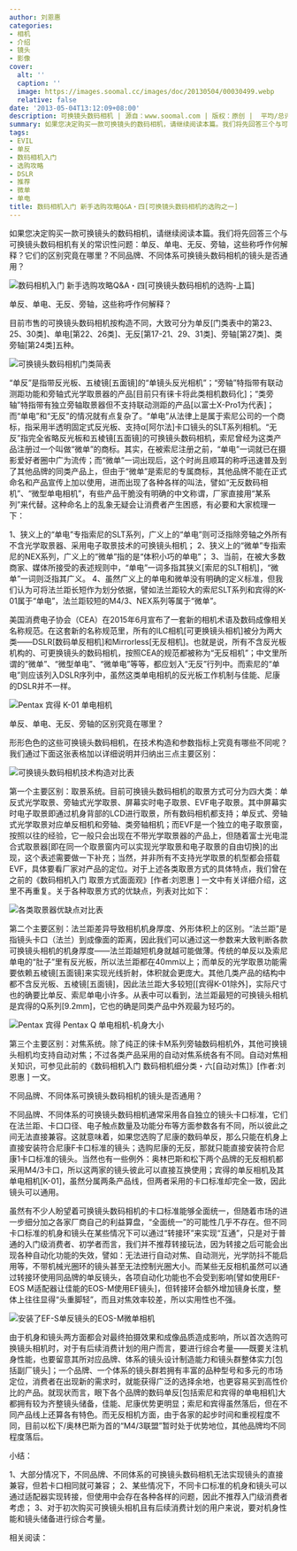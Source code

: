```yaml
---
author: 刘恩惠
categories:
- 相机
- 介绍
- 镜头
- 影像
cover:
  alt: ''
  caption: ''
  image: https://images.soomal.cc/images/doc/20130504/00030499.webp
  relative: false
date: '2013-05-04T13:12:09+08:00'
description: 可换镜头数码相机 | 源自：www.soomal.com | 版权：原创 |  平均/总评分：09.83/285
summary: 如果您决定购买一款可换镜头的数码相机，请继续阅读本篇。我们将先回答三个与可换镜头数码相机有关的常识性问题：单反、单电、无反、旁轴，这些称呼作何解释？它们的区别究竟在哪里？不同品牌、不同体系可换镜头数码相机的镜头是否通用？
tags:
- EVIL
- 单反
- 数码相机入门
- 选购攻略
- DSLR
- 推荐
- 微单
- 单电
title: 数码相机入门 新手选购攻略Q&A・四[可换镜头数码相机的选购之一]
---
```


如果您决定购买一款可换镜头的数码相机，请继续阅读本篇。我们将先回答三个与可换镜头数码相机有关的常识性问题：单反、单电、无反、旁轴，这些称呼作何解释？它们的区别究竟在哪里？不同品牌、不同体系可换镜头数码相机的镜头是否通用？

![数码相机入门 新手选购攻略Q&A・四[可换镜头数码相机的选购-上篇]](https://images.soomal.cc/images/doc/20130504/00030497.webp)





单反、单电、无反、旁轴，这些称呼作何解释？

目前市售的可换镜头数码相机按构造不同，大致可分为单反[门类表中的第23、25、30类]、单电[第22、26类]、无反[第17-21、29、31类]、旁轴[第27类]、类旁轴[第24类]五种。

![可换镜头数码相机门类简表](https://images.soomal.cc/images/doc/20130504/00030493.webp)





“单反”是指带反光板、五棱镜[五面镜]的“单镜头反光相机”；“旁轴”特指带有联动测距功能和旁轴式光学取景器的产品[目前只有徕卡将此类相机数码化]；“类旁轴”特指带有独立旁轴取景器但不支持联动测距的产品[以富士X-Pro1为代表]；而“单电”和“无反”的情况就有点复杂了。“单电”从法律上是属于索尼公司的一个商标，指采用半透明固定式反光板、支持α[阿尔法]卡口镜头的SLT系列相机。“无反”指完全省略反光板和五棱镜[五面镜]的可换镜头数码相机，索尼曾经为这类产品注册过一个叫做“微单”的商标。其实，在被索尼注册之前，“单电”一词就已在摄影爱好者圈中广为流传；而“微单”一词出现后，这个时尚且顺耳的称呼迅速普及到了其他品牌的同类产品上，但由于“微单”是索尼的专属商标，其他品牌不能在正式命名和产品宣传上加以使用，进而出现了各种各样的叫法，譬如“无反数码相机”、“微型单电相机”，有些产品干脆没有明确的中文称谓，厂家直接用“某系列”来代替。这种命名上的乱象无疑会让消费者产生困惑，有必要和大家梳理一下：


1、狭义上的“单电”专指索尼的SLT系列，广义上的“单电”则可泛指除旁轴之外所有不含光学取景器、采用电子取景技术的可换镜头相机；
2、狭义上的“微单”专指索尼的NEX系列，广义上的“微单”指的是“体积小巧的单电”；
3、当前，在被大多数商家、媒体所接受的表述规则中，“单电”一词多指其狭义[索尼的SLT相机]，“微单”一词则泛指其广义。
4、虽然广义上的单电和微单没有明确的定义标准，但我们认为可将法兰距长短作为划分依据，譬如法兰距较大的索尼SLT系列和宾得的K-01属于“单电”，法兰距较短的M4/3、NEX系列等属于“微单”。


美国消费电子协会（CEA）在2015年6月宣布了一套新的相机术语及数码成像相关名称规范。在这套新的名称规范里，所有的ILC相机[可更换镜头相机]被分为两大类――DSLR[数码单反相机]和Mirrorless[无反相机]。也就是说，所有不含反光板机构的、可更换镜头的数码相机，按照CEA的规范都被称为“无反相机”；中文里所谓的“微单”、“微型单电”、“微单电”等等，都应划入“无反”行列中。而索尼的“单电”则应该列入DSLR序列中，虽然这类单电相机的反光板工作机制与佳能、尼康的DSLR并不一样。

![Pentax 宾得 K-01 单电相机](https://images.soomal.cc/images/doc/20120202/00016450.webp)





单反、单电、无反、旁轴的区别究竟在哪里？

形形色色的这些可换镜头数码相机，在技术构造和参数指标上究竟有哪些不同呢？我们通过下面这张表格加以详细说明并归纳出三点主要区别：

![可换镜头数码相机技术构造对比表](https://images.soomal.cc/images/doc/20130504/00030495.webp)





第一个主要区别：取景系统。目前可换镜头数码相机的取景方式可分为四大类：单反式光学取景、旁轴式光学取景、屏幕实时电子取景、EVF电子取景。其中屏幕实时电子取景即通过机身背部的LCD进行取景，所有数码相机都支持；单反式、旁轴式光学取景对应单反相机和旁轴、类旁轴相机；而EVF是一个独立的电子取景窗，按照以往的经验，它一般只会出现在不带光学取景器的产品上，但随着富士光电混合式取景器[即在同一个取景窗内可以实现光学取景和电子取景的自由切换]的出现，这个表述需要做一下补充；当然，并非所有不支持光学取景的机型都会搭载EVF，具体要看厂家对产品的定位。对于上述各类取景方式的具体特点，我们曾在之前的《数码相机入门 取景方式面面观》[作者:刘恩惠 ]
一文中有关详细介绍，这里不再重复。关于各种取景方式的优缺点，列表对比如下：

![各类取景器优缺点对比表](https://images.soomal.cc/images/doc/20130504/00030496.webp)





第二个主要区别：法兰距差异导致相机机身厚度、外形体积上的区别。“法兰距”是指镜头卡口（法兰）到成像面的距离，因此我们可以通过这一参数来大致判断各款可换镜头相机的机身厚度――法兰距越短机身就越可能做薄。传统的单反以及索尼单电的“肚子”里有反光板，所以法兰距都在40mm以上；而单反的光学取景功能需要依赖五棱镜[五面镜]来实现光线折射，体积就会更庞大。其他几类产品的结构中都不含反光板、五棱镜[五面镜]，因此法兰距大多较短[[宾得K-01除外]，实际尺寸也的确要比单反、索尼单电小许多。从表中可以看到，法兰距最短的可换镜头相机是宾得的Q系列[9.2mm]，它也的确是同类产品中外观最为轻巧的。

![Pentax 宾得 Pentax Q 单电相机-机身大小](https://images.soomal.cc/images/doc/20110623/00011574.webp)





第三个主要区别：对焦系统。除了纯正的徕卡M系列旁轴数码相机外，其他可换镜头相机均支持自动对焦；不过各类产品采用的自动对焦系统各有不同。自动对焦相关知识，可参见此前的《数码相机入门 数码相机细分类・六[自动对焦]》[作者:刘恩惠 ]
一文。

不同品牌、不同体系可换镜头数码相机的镜头是否通用？

不同品牌、不同体系的可换镜头数码相机通常采用各自独立的镜头卡口标准，它们在法兰距、卡口口径、电子触点数量及功能分布等方面参数各有不同，所以彼此之间无法直接兼容。这就意味着，如果您选购了尼康的数码单反，那么只能在机身上直接安装符合尼康F卡口标准的镜头；选购尼康的无反，那就只能直接安装符合尼康1卡口标准的镜头。当然也有一些例外：奥林巴斯和松下两个品牌的无反相机都采用M4/3卡口，所以这两家的镜头彼此可以直接互换使用；宾得的单反相机及其单电相机[K-01]，虽然分属两条产品线，但两者采用的卡口标准却完全一致，因此镜头可以通用。

虽然有不少人盼望着可换镜头数码相机的卡口标准能够全面统一，但随着市场的进一步细分加之各家厂商自己的利益算盘，“全面统一”的可能性几乎不存在。但不同卡口标准的机身和镜头在某些情况下可以通过“转接环”来实现“互通”，只是对于普通的入门级消费者、初学者而言，我们并不推荐转接玩法，因为转接之后可能会出现各种自动化功能的失效，譬如：无法进行自动对焦、自动测光，光学防抖不能启用等，不带机械光圈环的镜头甚至无法控制光圈大小。而某些无反相机虽然可以通过转接环使用同品牌的单反镜头，各项自动化功能也不会受到影响[譬如使用EF-EOS M适配器让佳能的EOS-M使用EF镜头]，但转接环会额外增加镜身长度，整体上往往显得“头重脚轻”，而且对焦效率较差，所以实用性也不强。

![安装了EF-S单反镜头的EOS-M微单相机](https://images.soomal.cc/images/doc/20130504/00030498.webp)





由于机身和镜头两方面都会对最终拍摄效果和成像品质造成影响，所以首次选购可换镜头相机时，对于有后续消费计划的用户而言，要进行综合考量――既要关注机身性能，也要留意其所对应品牌、体系的镜头设计制造能力和镜头群整体实力[包括副厂镜头]；一个品牌、一个体系的镜头群若拥有丰富的品种型号和多元的市场定位，消费者在出现新的需求时，就能获得广泛的选择余地，也更容易买到高性价比的产品。就现状而言，眼下各个品牌的数码单反[包括索尼和宾得的单电相机]大都拥有较为齐整镜头储备，佳能、尼康优势更明显；索尼和宾得虽然落后，但在不同产品线上还算各有特色。而无反相机方面，由于各家的起步时间和重视程度不同，目前以松下/奥林巴斯为首的“M4/3联盟”暂时处于优势地位，其他品牌均不同程度落后。

小结：

1、大部分情况下，不同品牌、不同体系的可换镜头数码相机无法实现镜头的直接兼容，但若卡口相同就可兼容；
2、某些情况下，不同卡口标准的机身和镜头可以通过适配器实现转接，但使用中会存在各种各样的问题，因此不推荐入门级消费者考虑；
3、对于初次购买可换镜头相机且有后续消费计划的用户来说，要对机身性能和镜头储备进行综合考量。


相关阅读：